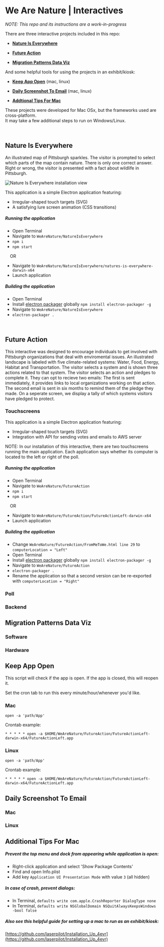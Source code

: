 
# We Are Nature | Interactives

*NOTE: This repo and its instructions are a work-in-progress* <br/>

There are three interactive projects included in this repo:

* [**Nature Is Everywhere**](#natureiseverywhere)

* [**Future Action**](#futureaction)

* [**Migration Patterns Data Viz**](#migrationpatterns)

And some helpful tools for using the projects in an exhibit/kiosk:

* [**Keep App Open**](#keepappopen) (mac, linux)

* [**Daily Screenshot To Email**](#dailyemail) (mac, linux)

* [**Addtional Tips For Mac**](#mactips)


These projects were developed for Mac OSx, but the frameworks used are cross-platform. <br/>
It may take a few additional steps to run on Windows/Linux.

<br/>

## <a name="natureiseverywhere"></a>Nature Is Everywhere

An illustrated map of Pittsburgh sparkles. The visitor is prompted to select which parts of the map contain nature. There is only one correct answer. Right or wrong, the visitor is presented with a fact about wildlife in Pittsburgh.

![Nature Is Everywhere installation view](https://github.com/CMP-Studio/WeAreNature/blob/master/images/NatureIsEverywhere.gif)

This application is a simple Electron application featuring:
* Irregular-shaped touch targets (SVG)
* A satisfying lure screen animation (CSS transitions)

##### Running the application
* Open Terminal
* Navigate to ```WeAreNature/NatureIsEverywhere```
* ```npm i```
* ```npm start```

&nbsp;&nbsp;&nbsp;&nbsp;OR

* Navigate to ```WeAreNature/NatureIsEverywhere/natures-is-everywhere-darwin-x64```
* Launch application


##### Building the application
* Open Terminal
* Install [electron packager](https://github.com/electron-userland/electron-packager) globally ```npm install electron-packager -g```
* Navigate to ```WeAreNature/NatureIsEverywhere```
* ```electron-packager .```

<br/>

## <a name="futureaction"></a>Future Action

This interactive was designed to encourage individuals to get involved with Pittsburgh organizations that deal with enviromental issues. An illustrated landscape is labeled with five climate-related systems: Water, Food, Energy, Habitat and Transportation. The visitor selects a system and is shown three actions related to that system. The visitor selects an action and pledges to complete it. They can opt to recieve two emails: The first is sent immediately, it provides links to local organizations working on that action. The second email is sent in six months to remind them of the pledge they made. On a seperate screen, we display a tally of which systems visitors have pledged to protect.


### **Touchscreens**

This application is a simple Electron application featuring:
* Irregular-shaped touch targets (SVG)
* Integration with API for sending votes and emails to AWS server

NOTE: In our installation of this interactive, there are two touchscreens running the main application. Each application says whether its computer is located to the left or right of the poll.

##### Running the application
* Open Terminal
* Navigate to ```WeAreNature/FutureAction```
* ```npm i```
* ```npm start```

&nbsp;&nbsp;&nbsp;&nbsp;OR

* Navigate to ```WeAreNature/FutureAction/FutureActionLeft-darwin-x64``` 
* Launch application



##### Building the application
* Change ```WeAreNature/FutureAction/FromMeToWe.html line 29``` to ```computerLocation = "Left"```
* Open Terminal
* Install [electron packager](https://github.com/electron-userland/electron-packager) globally ```npm install electron-packager -g```
* Navigate to ```WeAreNature/FutureAction```
* ```electron-packager .```
* Rename the application so that a second version can be re-exported with ```computerLocation = "Right"```

### **Poll**

### **Backend** 

## <a name="migrationpatterns"></a>Migration Patterns Data Viz

### **Software**

### **Hardware**

## <a name="keepappopen"></a>Keep App Open

This script will check if the app is open.
If the app is closed, this will reopen it. 

Set the cron tab to run this every minute/hour/whenever you'd like. 


### **Mac**

```open -a 'path/App'```

Crontab example:

```* * * * * open -a $HOME/WeAreNature/FutureAction/FutureActionLeft-darwin-x64/FutureActionLeft.app```

### **Linux**

```open -a 'path/App'```

Crontab example:

```* * * * * open -a $HOME/WeAreNature/FutureAction/FutureActionLeft-darwin-x64/FutureActionLeft.app```


## <a name="dailyemail"></a>Daily Screenshot To Email


### **Mac**

### **Linux**

## <a name="mactips"></a>Additional Tips For Mac

##### Prevent the top menu and dock from appearing while application is open:
* Right-click application and select 'Show Package Contents'
* Find and open Info.plist
* Add key ```Application UI Presentation Mode``` with value ```3``` (all hidden)

##### In case of crash, prevent dialogs:
* In Terminal, ```defaults write com.apple.CrashReporter DialogType none```
* In Terminal, ```defaults write NSGlobalDomain NSQuitAlwaysKeepsWindows -bool false```

##### Also see this helpful guide for setting up a mac to run as an exhibit/kiosk:
[https://github.com/laserpilot/Installation_Up_4evr](https://github.com/laserpilot/Installation_Up_4evr)



